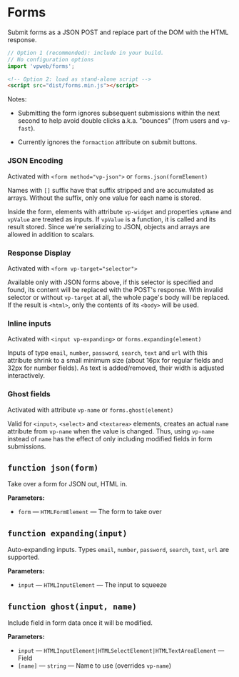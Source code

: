 # Forms

Submit forms as a JSON POST and replace part of the DOM with the HTML response.

```js
// Option 1 (recommended): include in your build.
// No configuration options
import 'vpweb/forms';
```

```html
<!-- Option 2: load as stand-alone script -->
<script src="dist/forms.min.js"></script>
```

Notes:

* Submitting the form ignores subsequent submissions within the next second to help avoid double clicks a.k.a. "bounces" (from users and `vp-fast`).

* Currently ignores the `formaction` attribute on submit buttons.

### JSON Encoding

Activated with `<form method="vp-json">` or `forms.json(formElement)`

Names with `[]` suffix have that suffix stripped and are accumulated as arrays.  Without the suffix, only one value for each name is stored.

Inside the form, elements with attribute `vp-widget` and properties `vpName` and `vpValue` are treated as inputs.  If `vpValue` is a function, it is called and its result stored.  Since we're serializing to JSON, objects and arrays are allowed in addition to scalars.

### Response Display

Activated with `<form vp-target="selector">`

Available only with JSON forms above, if this selector is specified and found, its content will be replaced with the POST's response.  With invalid selector or without `vp-target` at all, the whole page's body will be replaced.  If the result is `<html>`, only the contents of its `<body>` will be used.

### Inline inputs

Activated with `<input vp-expanding>` or `forms.expanding(element)`

Inputs of type `email`, `number`, `password`, `search`, `text` and `url` with this attribute shrink to a small minimum size (about 16px for regular fields and 32px for number fields).  As text is added/removed, their width is adjusted interactively.

### Ghost fields

Activated with attribute `vp-name` or `forms.ghost(element)`

Valid for `<input>`, `<select>` and `<textarea>` elements, creates an actual `name` attribute from `vp-name` when the value is changed.  Thus, using `vp-name` instead of `name` has the effect of only including modified fields in form submissions.

<!-- BEGIN DOC-COMMENT H2 js/forms.js -->

## `function json(form)`

Take over a form for JSON out, HTML in.

**Parameters:**

* `form` — `HTMLFormElement` — The form to take over

## `function expanding(input)`

Auto-expanding inputs.  Types `email`, `number`, `password`, `search`, `text`, `url` are supported.

**Parameters:**

* `input` — `HTMLInputElement` — The input to squeeze

## `function ghost(input, name)`

Include field in form data once it will be modified.

**Parameters:**

* `input` — `HTMLInputElement|HTMLSelectElement|HTMLTextAreaElement` — Field
* `[name]` — `string` — Name to use (overrides `vp-name`)

<!-- END DOC-COMMENT -->

